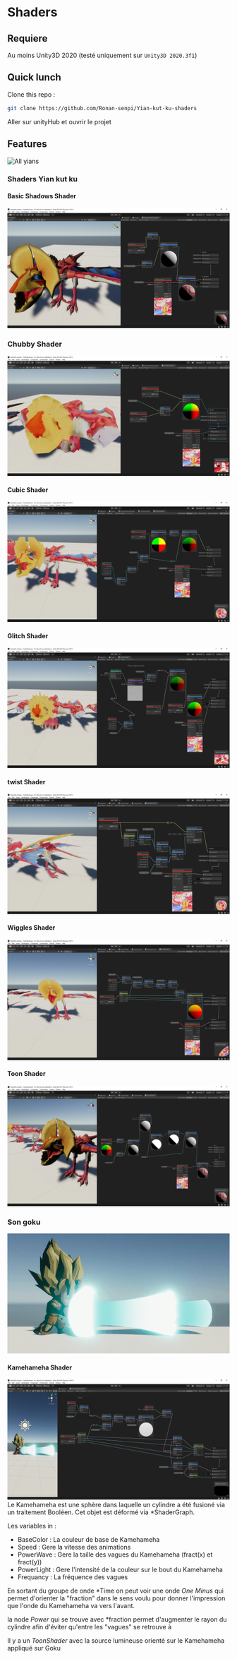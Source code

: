# Shaders
## Requiere 
Au moins Unity3D 2020
(testé uniquement sur  `Unity3D 2020.3f1`) 
## Quick lunch
Clone this repo : 
```bash
git clone https://github.com/Ronan-senpi/Yian-kut-ku-shaders
```
Aller sur unityHub et ouvrir le projet 

## Features
![All yians](./.screenshots/gifs/Yians.gif)
### Shaders Yian kut ku
#### Basic Shadows Shader
![ChubbyShader yians](./.screenshots/Shaders/BasiShadowsShader.png)
### Chubby Shader
![ChubbyShader yians](./.screenshots/Shaders/ChubbyShader.png)
#### Cubic Shader
![CubicShader yians](./.screenshots/Shaders/CubicShader.png)
#### Glitch Shader
![GlitchShader yians](./.screenshots/Shaders/GlitchShader.png)
#### twist Shader
![twistShader yians](./.screenshots/Shaders/twistShader.png)
#### Wiggles Shader
![WigglesShader yians](./.screenshots/Shaders/WigglesShader.png)
#### Toon Shader
![ToonShader yians](./.screenshots/Shaders/ToonShader.png)
### Son goku
![All goku](./.screenshots/gifs/Goku.gif)
#### Kamehameha Shader
![ToonShader goku kamehameha](./.screenshots/Shaders/Kamehameha.png)
Le Kamehameha est une sphère dans laquelle un cylindre a été fusioné via un traitement Booléen. Cet objet est déformé via *ShaderGraph.

Les variables in : 
- BaseColor : La couleur de base de Kamehameha
- Speed : Gere la vitesse des animations
- PowerWave : Gere la taille des vagues du Kamehameha (fract(x) et fract(y))
- PowerLight : Gere l'intensité de la couleur sur le bout du Kamehameha
- Frequancy : La fréquence des vagues

En sortant du groupe de onde *Time on peut voir une onde *One Minus* qui permet d'orienter la "fraction" dans le sens voulu pour donner l'impression que l'onde du Kamehameha va vers l'avant.

la node *Power* qui se trouve avec *fraction permet d'augmenter le rayon du cylindre afin d'éviter qu'entre les "vagues" se retrouve à 

Il y a un *ToonShader* avec la source lumineuse orienté sur le Kamehameha appliqué sur Goku
